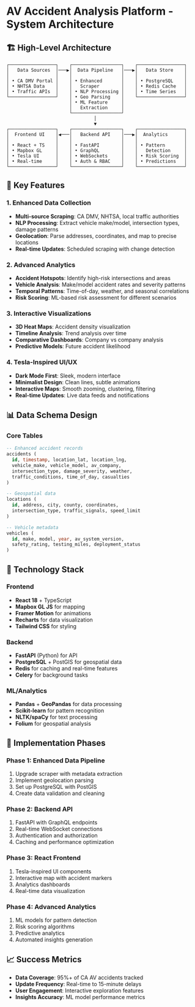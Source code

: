 # AV Accident Analysis Platform - System Architecture

## 🏗️ High-Level Architecture

```
┌─────────────────┐    ┌──────────────────┐    ┌─────────────────┐
│   Data Sources  │───▶│  Data Pipeline   │───▶│   Data Store    │
│                 │    │                  │    │                 │
│ • CA DMV Portal │    │ • Enhanced       │    │ • PostgreSQL    │
│ • NHTSA Data    │    │   Scraper        │    │ • Redis Cache   │
│ • Traffic APIs  │    │ • NLP Processing │    │ • Time Series   │
└─────────────────┘    │ • Geo Parsing    │    └─────────────────┘
                       │ • ML Feature     │
                       │   Extraction     │
                       └──────────────────┘
                                │
                                ▼
┌─────────────────┐    ┌──────────────────┐    ┌─────────────────┐
│  Frontend UI    │◀───│   Backend API    │───▶│  Analytics      │
│                 │    │                  │    │                 │
│ • React + TS    │    │ • FastAPI        │    │ • Pattern       │
│ • Mapbox GL     │    │ • GraphQL        │    │   Detection     │
│ • Tesla UI      │    │ • WebSockets     │    │ • Risk Scoring  │
│ • Real-time     │    │ • Auth & RBAC    │    │ • Predictions   │
└─────────────────┘    └──────────────────┘    └─────────────────┘
```

## 🎯 Key Features

### 1. Enhanced Data Collection
- **Multi-source Scraping**: CA DMV, NHTSA, local traffic authorities
- **NLP Processing**: Extract vehicle make/model, intersection types, damage patterns
- **Geolocation**: Parse addresses, coordinates, and map to precise locations
- **Real-time Updates**: Scheduled scraping with change detection

### 2. Advanced Analytics
- **Accident Hotspots**: Identify high-risk intersections and areas
- **Vehicle Analysis**: Make/model accident rates and severity patterns
- **Temporal Patterns**: Time-of-day, weather, and seasonal correlations
- **Risk Scoring**: ML-based risk assessment for different scenarios

### 3. Interactive Visualizations
- **3D Heat Maps**: Accident density visualization
- **Timeline Analysis**: Trend analysis over time
- **Comparative Dashboards**: Company vs company analysis
- **Predictive Models**: Future accident likelihood

### 4. Tesla-Inspired UI/UX
- **Dark Mode First**: Sleek, modern interface
- **Minimalist Design**: Clean lines, subtle animations
- **Interactive Maps**: Smooth zooming, clustering, filtering
- **Real-time Updates**: Live data feeds and notifications

## 📊 Data Schema Design

### Core Tables
```sql
-- Enhanced accident records
accidents (
  id, timestamp, location_lat, location_lng, 
  vehicle_make, vehicle_model, av_company,
  intersection_type, damage_severity, weather,
  traffic_conditions, time_of_day, casualties
)

-- Geospatial data
locations (
  id, address, city, county, coordinates,
  intersection_type, traffic_signals, speed_limit
)

-- Vehicle metadata
vehicles (
  id, make, model, year, av_system_version,
  safety_rating, testing_miles, deployment_status
)
```

## 🔧 Technology Stack

### Frontend
- **React 18** + TypeScript
- **Mapbox GL JS** for mapping
- **Framer Motion** for animations
- **Recharts** for data visualization
- **Tailwind CSS** for styling

### Backend
- **FastAPI** (Python) for API
- **PostgreSQL** + PostGIS for geospatial data
- **Redis** for caching and real-time features
- **Celery** for background tasks

### ML/Analytics
- **Pandas** + **GeoPandas** for data processing
- **Scikit-learn** for pattern recognition
- **NLTK/spaCy** for text processing
- **Folium** for geospatial analysis

## 🚀 Implementation Phases

### Phase 1: Enhanced Data Pipeline
1. Upgrade scraper with metadata extraction
2. Implement geolocation parsing
3. Set up PostgreSQL with PostGIS
4. Create data validation and cleaning

### Phase 2: Backend API
1. FastAPI with GraphQL endpoints
2. Real-time WebSocket connections
3. Authentication and authorization
4. Caching and performance optimization

### Phase 3: React Frontend
1. Tesla-inspired UI components
2. Interactive map with accident markers
3. Analytics dashboards
4. Real-time data visualization

### Phase 4: Advanced Analytics
1. ML models for pattern detection
2. Risk scoring algorithms
3. Predictive analytics
4. Automated insights generation

## 📈 Success Metrics
- **Data Coverage**: 95%+ of CA AV accidents tracked
- **Update Frequency**: Real-time to 15-minute delays
- **User Engagement**: Interactive exploration features
- **Insights Accuracy**: ML model performance metrics
